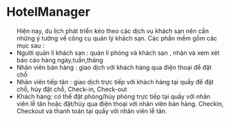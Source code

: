 # HotelManager
<ul> Hiện nay, du lịch phát triển kéo theo các dịch vụ khách sạn nên cần những ý tưởng về công cụ quản lý khách sạn. Các phần mềm gồm các mục sau :
<li> Người quản lí khách sạn : quản lí phòng và khách sạn , nhận và xem xét báo cáo hàng ngày,tuần,tháng
<li> Nhân viên bán hàng : giao dịch với khách hàng qua điện thoại để đặt chỗ
<li> Nhân viên tiếp tân : giao dịch trực tiếp với khách hàng tại quầy để đặt chỗ, hủy đặt chỗ,  Check-in, Check-out 
<li> Khách hàng: có thể đặt phòng/hủy phòng trực tiếp tại quầy với nhân viên lễ tân hoặc đặt/hủy qua điện thoại với nhân viên bán hàng. Checkin, Checkout và thanh toán tại quầy với nhân viên lễ tân.
